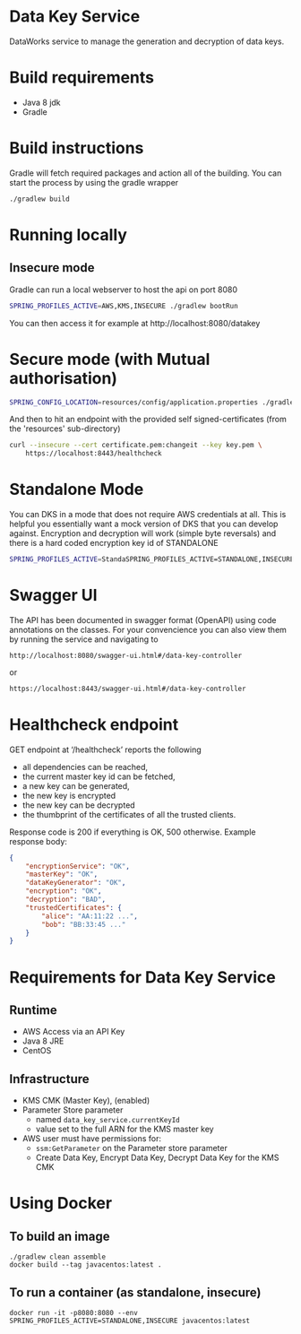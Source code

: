 # Data Key Service
DataWorks service to manage the generation and decryption of data keys.

# Build requirements
* Java 8 jdk
* Gradle

# Build instructions
Gradle will fetch required packages and action all of the building. You can start the process by using the gradle wrapper

```bash
./gradlew build
```

# Running locally

## Insecure mode

Gradle can run a local webserver to host the api on port 8080

```bash
SPRING_PROFILES_ACTIVE=AWS,KMS,INSECURE ./gradlew bootRun
```

You can then access it for example at http://localhost:8080/datakey


# Secure mode (with Mutual authorisation)

```bash
SPRING_CONFIG_LOCATION=resources/config/application.properties ./gradlew bootRun
```

And then to hit an endpoint with the provided self signed-certificates (from the
'resources' sub-directory)

```bash
curl --insecure --cert certificate.pem:changeit --key key.pem \
    https://localhost:8443/healthcheck
```

# Standalone Mode
You can DKS in a mode that does not require AWS credentials at all. This is helpful you essentially want a mock version 
of DKS that you can develop against. Encryption and decryption will work (simple byte reversals) and there is a hard 
coded encryption key id of STANDALONE

```bash
SPRING_PROFILES_ACTIVE=StandaSPRING_PROFILES_ACTIVE=STANDALONE,INSECURElone,INSECURE ./gradlew bootRun
```

# Swagger UI

The API has been documented in swagger format (OpenAPI) using code annotations
on the classes. For your convencience you can also view them by running the
service and navigating to

```
http://localhost:8080/swagger-ui.html#/data-key-controller
```

or

``` bash
https://localhost:8443/swagger-ui.html#/data-key-controller

```

# Healthcheck endpoint

GET endpoint at ‘/healthcheck’ reports the following

- all dependencies can be reached,
- the current master key id can be fetched,
- a new key can be generated,
- the new key is encrypted
- the new key can be decrypted
- the thumbprint of the certificates of all the trusted clients.

Response code is 200 if everything is OK, 500 otherwise. Example response body:

```json
{
    "encryptionService": "OK",
    "masterKey": "OK",
    "dataKeyGenerator": "OK",
    "encryption": "OK",
    "decryption": "BAD",
    "trustedCertificates": {
        "alice": "AA:11:22 ...",
        "bob": "BB:33:45 ..."
    }
}
```

# Requirements for Data Key Service

## Runtime

* AWS Access via an API Key
* Java 8 JRE
* CentOS

## Infrastructure

* KMS CMK (Master Key), (enabled)
* Parameter Store parameter
  * named ```data_key_service.currentKeyId```
  * value set to the full ARN for the KMS master key
* AWS user must have permissions for:
  * ```ssm:GetParameter``` on the Parameter store parameter
  * Create Data Key, Encrypt Data Key, Decrypt Data Key for the KMS CMK


# Using Docker

## To build an image
```
./gradlew clean assemble
docker build --tag javacentos:latest .
```

## To run a container (as standalone, insecure)
```
docker run -it -p8080:8080 --env SPRING_PROFILES_ACTIVE=STANDALONE,INSECURE javacentos:latest
```
